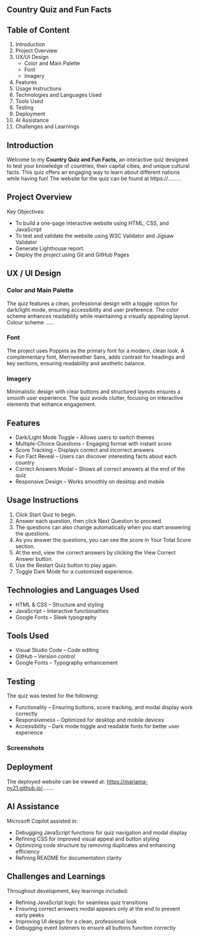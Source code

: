 ## Country Quiz and Fun Facts
## Table of Content
1.	Introduction
2.	Project Overview
3.	UX/UI Design
    - Color and Main Palette
    - Font
    - Imagery
4.	Features
5.	Usage Instructions
6.	Technologies and Languages Used
7.	Tools Used
8.	Testing
9.	Deployment
10.	AI Assistance
11.	Challenges and Learnings

## Introduction
Welcome to my **Country Quiz and Fun Facts,** an interactive quiz designed to test your knowledge of countries, their capital cities, and unique cultural facts. This quiz offers an engaging way to learn about different nations while having fun! The website for the quiz can be found at https://.........

## Project Overview
Key Objectives:
- To build a one-page interactive website using HTML, CSS, and JavaScript
- To test and validate the website using W3C Validator and Jigsaw Validator
- Generate Lighthouse report.
- Deploy the project using Git and GitHub Pages

## UX / UI Design
### Color and Main Palette
The quiz features a clean, professional design with a toggle option for dark/light mode, ensuring accessibility and user preference. The color scheme enhances readability while maintaining a visually appealing layout. 
Colour scheme ......

### Font
The project uses Poppins as the primary font for a modern, clean look. A complementary font, Merriweather Sans, adds contrast for headings and key sections, ensuring readability and aesthetic balance.

### Imagery
Minimalistic design with clear buttons and structured layouts ensures a smooth user experience. The quiz avoids clutter, focusing on interactive elements that enhance engagement.

## Features
- Dark/Light Mode Toggle – Allows users to switch themes
- Multiple-Choice Questions – Engaging format with instant score
- Score Tracking – Displays correct and incorrect answers
- Fun Fact Reveal – Users can discover interesting facts about each country
- Correct Answers Modal – Shows all correct answers at the end of the quiz
- Responsive Design – Works smoothly on desktop and mobile

## Usage Instructions
1. Click Start Quiz to begin.
2. Answer each question, then click Next Question to proceed.
3. The questions can also change automatically when you start answering the questions.
4. As you answer the questions, you can see the score in Your Total Score section.
5. At the end, view the correct answers by clicking the View Correct Answer button.
6. Use the Restart Quiz button to play again.
7. Toggle Dark Mode for a customized experience.

## Technologies and Languages Used
- HTML & CSS – Structure and styling
- JavaScript – Interactive functionalities
- Google Fonts – Sleek typography


## Tools Used
- Visual Studio Code – Code editing
- GitHub – Version control
- Google Fonts – Typography enhancement


## Testing
The quiz was tested for the following: 
- Functionality – Ensuring buttons, score tracking, and modal display work correctly
- Responsiveness – Optimized for desktop and mobile devices
- Accessibility – Dark mode toggle and readable fonts for better user experience

### Screenshots


## Deployment
The deployed website can be viewed at: https://mariama-ny21.github.io/........


## AI Assistance
Microsoft Copilot assisted in:
- Debugging JavaScript functions for quiz navigation and modal display
- Refining CSS for improved visual appeal and button styling
- Optimizing code structure by removing duplicates and enhancing efficiency
- Refining README for documentation clarity


## Challenges and Learnings
Throughout development, key learnings included:
- Refining JavaScript logic for seamless quiz transitions
- Ensuring correct answers modal appears only at the end to prevent early peeks
- Improving UI design for a clean, professional look
- Debugging event listeners to ensure all buttons function correctly
